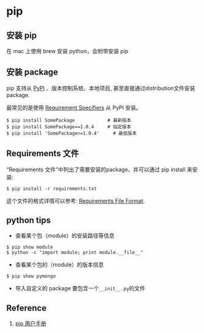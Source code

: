 

# pip

## 安装 pip

在 mac 上使用 brew 安装 python，会附带安装 pip


## 安装 package

pip 支持从 [PyPI](http://pypi.python.org/pypi/) 、版本控制系统、本地项目, 甚至直接通过distribution文件安装package.

最常见的是使用 [Requirement Specifiers](http://pip-cn.readthedocs.org/en/latest/reference/pip_install.html#requirement-specifiers) 从 PyPI 安装。

```shell
$ pip install SomePackage            # 最新版本
$ pip install SomePackage==1.0.4     # 指定版本
$ pip install 'SomePackage>=1.0.4'     # 最低版本
```

## Requirements 文件

“Requirements 文件”中列出了需要安装的package，并可以通过 pip install 来安装:

```shell
$ pip install -r requirements.txt
```

这个文件的格式详情可以参考: [Requirements File Format](http://pip-cn.readthedocs.org/en/latest/reference/pip_install.html#requirements-file-format).


## python tips

- 查看某个包（module）的安装路径等信息

```shell
$ pip show module
$ python -c "import module; print module.__file__"
```

- 查看某个包的（module）的版本信息

```
$ pip show pymongo
```

- 导入自定义的 package 要包含一个```__init__.py```的文件


## Reference

1. [pip 用户手册](http://pip-cn.readthedocs.org/en/latest/user_guide.html)
